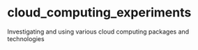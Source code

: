 # cloud_computing_experiments
Investigating and using various cloud computing packages and technologies
